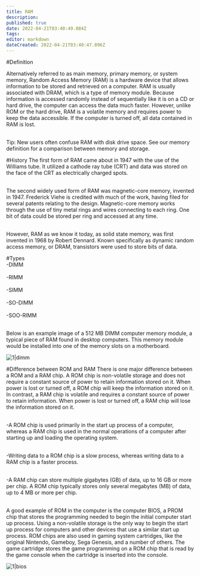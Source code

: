 ```yaml
---
title: RAM
description: 
published: true
date: 2022-04-21T03:40:49.084Z
tags: 
editor: markdown
dateCreated: 2022-04-21T03:40:47.096Z
---
```


#Definition

Alternatively referred to as main memory, primary memory, or system memory, Random Access Memory (RAM) is a hardware device that allows information to be stored and retrieved on a computer. RAM is usually associated with DRAM, which is a type of memory module. Because information is accessed randomly instead of sequentially like it is on a CD or hard drive, the computer can access the data much faster. However, unlike ROM or the hard drive, RAM is a volatile memory and requires power to keep the data accessible. If the computer is turned off, all data contained in RAM is lost.

<br>Tip: New users often confuse RAM with disk drive space. See our memory definition for a comparison between memory and storage.</br>

#History
The first form of RAM came about in 1947 with the use of the Williams tube. It utilized a cathode ray tube (CRT) and data was stored on the face of the CRT as electrically charged spots.

<br>The second widely used form of RAM was magnetic-core memory, invented in 1947. Frederick Viehe is credited with much of the work, having filed for several patents relating to the design. Magnetic-core memory works through the use of tiny metal rings and wires connecting to each ring. One bit of data could be stored per ring and accessed at any time.</br>

<br>However, RAM as we know it today, as solid state memory, was first invented in 1968 by Robert Dennard. Known specifically as dynamic random access memory, or DRAM, transistors were used to store bits of data.</br>

#Types
<br>-DIMM</br>
<br>-RIMM</br>
<br>-SIMM</br>
<br>-SO-DIMM</br>
<br>-SOO-RIMM</br>

<br>Below is an example image of a 512 MB DIMM computer memory module, a typical piece of RAM found in desktop computers. This memory module would be installed into one of the memory slots on a motherboard.</br>

![1|dimm](/images/b/b4/Dimm.png)


#Difference between ROM and RAM
There is one major difference between a ROM and a RAM chip. A ROM chip is non-volatile storage and does not require a constant source of power to retain information stored on it. When power is lost or turned off, a ROM chip will keep the information stored on it. In contrast, a RAM chip is volatile and requires a constant source of power to retain information. When power is lost or turned off, a RAM chip will lose the information stored on it.

<br>-A ROM chip is used primarily in the start up process of a computer, whereas a RAM chip is used in the normal operations of a computer after starting up and loading the operating system.</br>

<br>-Writing data to a ROM chip is a slow process, whereas writing data to a RAM chip is a faster process.</br>

<br>-A RAM chip can store multiple gigabytes (GB) of data, up to 16 GB or more per chip. A ROM chip typically stores only several megabytes (MB) of data, up to 4 MB or more per chip.</br>

<br>A good example of ROM in the computer is the computer BIOS, a PROM chip that stores the programming needed to begin the initial computer start up process. Using a non-volatile storage is the only way to begin the start up process for computers and other devices that use a similar start up process. ROM chips are also used in gaming system cartridges, like the original Nintendo, Gameboy, Sega Genesis, and a number of others. The game cartridge stores the game programming on a ROM chip that is read by the game console when the cartridge is inserted into the console.</br>

![1|bios](/images/8/8c/Bios.png)